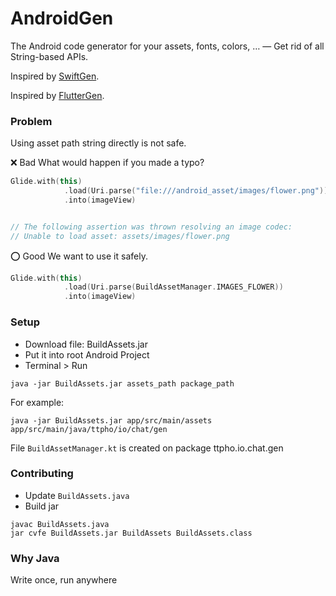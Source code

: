 # AndroidGen
The Android code generator for your assets, fonts, colors, … — Get rid of all String-based APIs.

Inspired by [SwiftGen](https://github.com/SwiftGen/SwiftGen).

Inspired by [FlutterGen](https://github.com/FlutterGen/flutter_gen).

### Problem 

Using asset path string directly is not safe.


❌ Bad
What would happen if you made a typo?

```kotlin
Glide.with(this)
            .load(Uri.parse("file:///android_asset/images/flower.png"))
            .into(imageView)


// The following assertion was thrown resolving an image codec:
// Unable to load asset: assets/images/flower.png

```

⭕️ Good
We want to use it safely.

```kotlin 
Glide.with(this)
            .load(Uri.parse(BuildAssetManager.IMAGES_FLOWER))
            .into(imageView)
```

### Setup 

- Download file:  BuildAssets.jar
- Put it into root Android Project 
- Terminal > Run 
```
java -jar BuildAssets.jar assets_path package_path 
```

For example:  
```
java -jar BuildAssets.jar app/src/main/assets app/src/main/java/ttpho/io/chat/gen
```

File `BuildAssetManager.kt` is created on package ttpho.io.chat.gen


### Contributing

- Update `BuildAssets.java` 
- Build jar 

```
javac BuildAssets.java
jar cvfe BuildAssets.jar BuildAssets BuildAssets.class
```

### Why Java 
Write once, run anywhere
